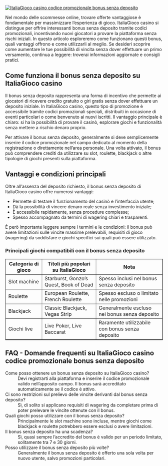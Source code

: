 [![ItaliaGioco casino codice promozionale bonus senza deposito](https://123-caf.pages.dev/gitsignup.png)](https://vrmoo.ru/Bt82HjjY)

<p>Nel mondo delle scommesse online, trovare offerte vantaggiose è fondamentale per massimizzare l’esperienza di gioco. ItaliaGioco casino si distingue per offrire interessanti bonus senza deposito tramite codici promozionali, incentivando nuovi giocatori a provare la piattaforma senza rischi iniziali. In questo articolo esploreremo come funzionano questi bonus, quali vantaggi offrono e come utilizzarli al meglio. Se desideri scoprire come aumentare le tue possibilità di vincita senza dover effettuare un primo versamento, continua a leggere: troverai informazioni aggiornate e consigli pratici.</p>  <h2>Come funziona il bonus senza deposito su ItaliaGioco casino</h2> <p>Il bonus senza deposito rappresenta una forma di incentivo che permette ai giocatori di ricevere credito gratuito o giri gratis senza dover effettuare un deposito iniziale. In ItaliaGioco casino, questo tipo di promozione è accessibile tramite codici promozionali speciali, distribuiti in occasione di eventi particolari o come benvenuto ai nuovi iscritti. Il vantaggio principale è chiaro: si ha la possibilità di provare il casinò, esplorare giochi e funzionalità senza mettere a rischio denaro proprio.</p> <p>Per attivare il bonus senza deposito, generalmente si deve semplicemente inserire il codice promozionale nel campo dedicato al momento della registrazione o direttamente nell’area personale. Una volta attivato, il bonus può comprendere crediti da utilizzare su slot, roulette, blackjack o altre tipologie di giochi presenti sulla piattaforma.</p>  <h2>Vantaggi e condizioni principali</h2> <p>Oltre all’assenza del deposito richiesto, il bonus senza deposito di ItaliaGioco casino offre numerosi vantaggi:</p> <ul>   <li>Permette di testare il funzionamento del casinò e l’interfaccia utente;</li>   <li>Dà la possibilità di vincere denaro reale senza investimento iniziale;</li>   <li>È accessibile rapidamente, senza procedure complesse;</li>   <li>Spesso accompagnato da termini di wagering chiari e trasparenti.</li> </ul> <p>È però importante leggere sempre i termini e le condizioni: il bonus può avere limitazioni sulle vincite massime prelevabili, requisiti di gioco (wagering) da soddisfare e giochi specifici sui quali può essere utilizzato.</p>  <h3>Principali giochi compatibili con il bonus senza deposito</h3> <table border="1" cellpadding="5" cellspacing="0">   <thead>     <tr>       <th>Categoria di gioco</th>       <th>Titoli più popolari su ItaliaGioco</th>       <th>Nota</th>     </tr>   </thead>   <tbody>     <tr>       <td>Slot machine</td>       <td>Starburst, Gonzo’s Quest, Book of Dead</td>       <td>Spesso inclusi nel bonus senza deposito</td>     </tr>     <tr>       <td>Roulette</td>       <td>European Roulette, French Roulette</td>       <td>Spesso escluso o limitato nelle promozioni</td>     </tr>     <tr>       <td>Blackjack</td>       <td>Classic Blackjack, Vegas Strip</td>       <td>Generalmente escluso nei bonus senza deposito</td>     </tr>     <tr>       <td>Giochi live</td>       <td>Live Poker, Live Baccarat</td>       <td>Raramente utilizzabile con bonus senza deposito</td>     </tr>   </tbody> </table>  <h2>FAQ - Domande frequenti su ItaliaGioco casino codice promozionale bonus senza deposito</h2> <dl>   <dt>Come posso ottenere un bonus senza deposito su ItaliaGioco casino?</dt>   <dd>Devi registrarti alla piattaforma e inserire il codice promozionale valido nell’apposito campo. Il bonus sarà accreditato automaticamente se il codice è attivo.</dd>      <dt>Ci sono restrizioni sul prelievo delle vincite derivanti dal bonus senza deposito?</dt>   <dd>Sì, di solito si applicano requisiti di wagering da completare prima di poter prelevare le vincite ottenute con il bonus.</dd>      <dt>Quali giochi posso utilizzare con il bonus senza deposito?</dt>   <dd>Principalmente le slot machine sono incluse, mentre giochi come blackjack e roulette potrebbero essere esclusi o avere limitazioni.</dd>      <dt>Il bonus senza deposito ha una scadenza?</dt>   <dd>Sì, quasi sempre l’accredito del bonus è valido per un periodo limitato, solitamente tra 7 e 30 giorni.</dd>      <dt>Posso utilizzare il bonus senza deposito più volte?</dt>   <dd>Generalmente il bonus senza deposito è offerto una sola volta per nuovo utente, salvo promozioni particolari.</dd> </dl>